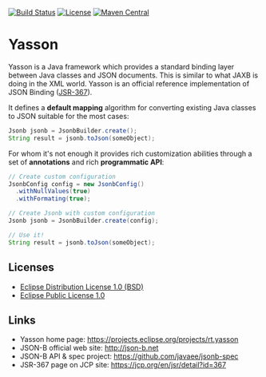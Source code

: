 [![Build Status](https://travis-ci.org/eclipse-ee4j/yasson.svg?branch=master)](https://travis-ci.org/eclipse-ee4j/yasson)
[![License](https://img.shields.io/badge/License-EPL%201.0-green.svg)](https://opensource.org/licenses/EPL-1.0)
[![Maven Central](https://img.shields.io/maven-central/v/org.eclipse/yasson.svg?label=Maven%20Central)](http://search.maven.org/#search%7Cga%7C1%7Cg%3A%22org.eclipse%22%20a%3A%22yasson%22)

# Yasson
Yasson is a Java framework which provides a standard binding layer between Java classes and JSON documents. This is similar to what JAXB is doing in the XML world. Yasson is an official reference implementation of JSON Binding ([JSR-367](https://jcp.org/en/jsr/detail?id=367)).

It defines a **default mapping** algorithm for converting existing Java classes to JSON suitable for the most cases:

```java
Jsonb jsonb = JsonbBuilder.create();
String result = jsonb.toJson(someObject);
```

For whom it's not enough it provides rich customization abilities through a set of **annotations** and rich **programmatic API**: 

```java
// Create custom configuration
JsonbConfig config = new JsonbConfig()
  .withNullValues(true)
  .withFormating(true);

// Create Jsonb with custom configuration
Jsonb jsonb = JsonbBuilder.create(config);

// Use it!
String result = jsonb.toJson(someObject);
```

## Licenses
- [Eclipse Distribution License 1.0 (BSD)](https://projects.eclipse.org/content/eclipse-distribution-license-1.0-bsd)
- [Eclipse Public License 1.0](https://projects.eclipse.org/content/eclipse-public-license-1.0)

## Links
- Yasson home page: https://projects.eclipse.org/projects/rt.yasson
- JSON-B official web site: http://json-b.net
- JSON-B API & spec project: https://github.com/javaee/jsonb-spec
- JSR-367 page on JCP site: https://jcp.org/en/jsr/detail?id=367
